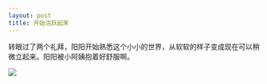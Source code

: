 ```yaml
---
layout: post
title: 开始活跃起来
---
```


转眼过了两个礼拜，阳阳开始熟悉这个小小的世界，从软软的样子变成现在可以稍微立起来。阳阳被小阿姨抱着好舒服啊。

![](https://raw.githubusercontent.com/initlove/initlove.github.io/master/images/2016-03-02-101901.jpg)

